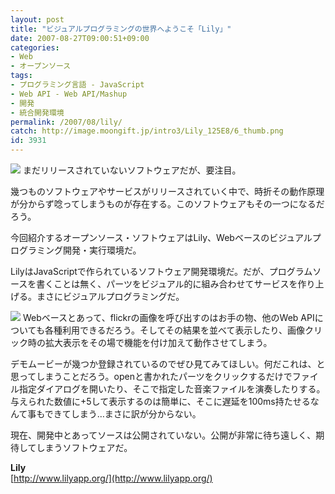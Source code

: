 ```yaml
---
layout: post
title: "ビジュアルプログラミングの世界へようこそ「Lily」"
date: 2007-08-27T09:00:51+09:00
categories:
- Web
- オープンソース
tags: 
- プログラミング言語 - JavaScript
- Web API - Web API/Mashup
- 開発
- 統合開発環境
permalink: /2007/08/lily/
catch: http://image.moongift.jp/intro3/Lily_125E8/6_thumb.png
id: 3931
---
```

[![](http://image.moongift.jp/intro3/Lily_125E8/4_thumb1.png)](http://image.moongift.jp/intro3/Lily_125E8/43.png) まだリリースされていないソフトウェアだが、要注目。   
  
幾つものソフトウェアやサービスがリリースされていく中で、時折その動作原理が分からず唸ってしまうものが存在する。このソフトウェアもその一つになるだろう。   
  
今回紹介するオープンソース・ソフトウェアはLily、Webベースのビジュアルプログラミング開発・実行環境だ。   
  
<!--more-->  
  
LilyはJavaScriptで作られているソフトウェア開発環境だ。だが、プログラムソースを書くことは無く、パーツをビジュアル的に組み合わせてサービスを作り上げる。まさにビジュアルプログラミングだ。   
  
[![](http://image.moongift.jp/intro3/Lily_125E8/6_thumb.png)](http://image.moongift.jp/intro3/Lily_125E8/62.png) Webベースとあって、flickrの画像を呼び出すのはお手の物、他のWeb APIについても各種利用できるだろう。そしてその結果を並べて表示したり、画像クリック時の拡大表示をその場で機能を付け加えて動作させてしまう。   
  
デモムービーが幾つか登録されているのでぜひ見てみてほしい。何だこれは、と思ってしまうことだろう。openと書かれたパーツをクリックするだけでファイル指定ダイアログを開いたり、そこで指定した音楽ファイルを演奏したりする。与えられた数値に+5して表示するのは簡単に、そこに遅延を100ms持たせるなんて事もできてしまう…まさに訳が分からない。   
  
現在、開発中とあってソースは公開されていない。公開が非常に待ち遠しく、期待してしまうソフトウェアだ。   
  
**Lily**  
[http://www.lilyapp.org/](http://www.lilyapp.org/)